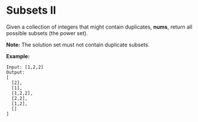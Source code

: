 # Subsets II

Given a collection of integers that might contain duplicates, __nums__, return all possible subsets (the power set).

__Note:__ The solution set must not contain duplicate subsets.

__Example:__

```
Input: [1,2,2]
Output:
[
  [2],
  [1],
  [1,2,2],
  [2,2],
  [1,2],
  []
]
```